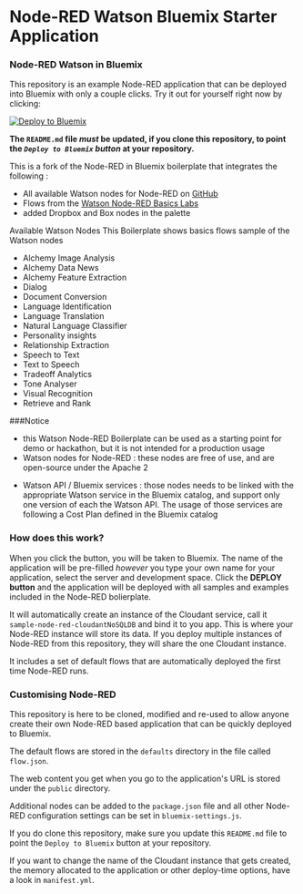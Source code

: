 Node-RED Watson Bluemix Starter Application
======================================

### Node-RED Watson in Bluemix

This repository is an example Node-RED application that can be deployed into
Bluemix with only a couple clicks. Try it out for yourself right now by clicking:

[![Deploy to Bluemix](https://bluemix.net/deploy/button.png)](https://bluemix.net/deploy?repository=https://github.com/watson-developer-cloud/node-red-bluemix-starter.git)

**The `README.md` file *must* be updated, if you clone this repository, to point the *`Deploy to Bluemix` button* at your repository.**

This is a fork of the Node-RED in Bluemix boilerplate that integrates the following :

- All available Watson nodes for Node-RED on <a href="https://github.com/watson-developer-cloud/node-red-node-watson">GitHub</a>
- Flows from the <a href="https://github.com/watson-developer-cloud/node-red-labs/tree/master/basic_examples">Watson Node-RED Basics Labs</a>
- added Dropbox and Box nodes in the palette

Available Watson Nodes
This Boilerplate shows basics flows sample of the Watson nodes

- Alchemy Image Analysis
- Alchemy Data News
- Alchemy Feature Extraction
- Dialog
- Document Conversion
- Language Identification
- Language Translation
- Natural Language Classifier
- Personality insights
- Relationship Extraction
- Speech to Text
- Text to Speech
- Tradeoff Analytics
- Tone Analyser
- Visual Recognition
- Retrieve and Rank

###Notice
- this Watson Node-RED Boilerplate can be used as a starting point for demo or hackathon, but it is not intended for a production usage
- Watson nodes for Node-RED : these nodes are free of use, and are open-source under the Apache 2</p>
- Watson API / Bluemix services : those nodes needs to be linked with the appropriate Watson service in the Bluemix catalog, and support only one version of each the Watson API. The usage of those services are following a Cost Plan defined in the Bluemix catalog</p>

### How does this work?

When you click the button, you will be taken to Bluemix. The name of the application will be pre-filled *however* you type your own name for your application, select the server and development space. Click the **DEPLOY button** and the application will be deployed with all samples and examples included in the Node-RED bolierplate.

It will automatically create an instance of the Cloudant service, call it
`sample-node-red-cloudantNoSQLDB` and bind it to you app. This is where your
Node-RED instance will store its data. If you deploy multiple instances of
Node-RED from this repository, they will share the one Cloudant instance.

It includes a set of default flows that are automatically deployed the first time
Node-RED runs.

### Customising Node-RED

This repository is here to be cloned, modified and re-used to allow anyone create
their own Node-RED based application that can be quickly deployed to Bluemix.

The default flows are stored in the `defaults` directory in the file called `flow.json`.

The web content you get when you go to the application's URL is stored under the
`public` directory.

Additional nodes can be added to the `package.json` file and all other Node-RED
configuration settings can be set in `bluemix-settings.js`.

If you do clone this repository, make sure you update this `README.md` file to point
the `Deploy to Bluemix` button at your repository.

If you want to change the name of the Cloudant instance that gets created, the memory
allocated to the application or other deploy-time options, have a look in `manifest.yml`.
